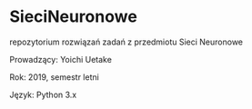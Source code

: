 # SieciNeuronowe
repozytorium rozwiązań zadań z przedmiotu Sieci Neuronowe

Prowadzący: Yoichi Uetake

Rok: 2019, semestr letni

Język: Python 3.x
